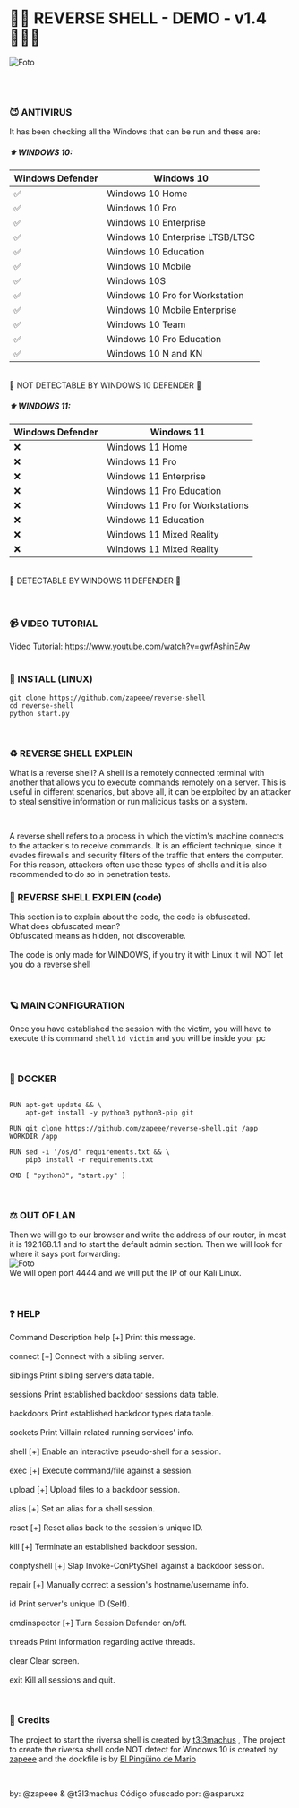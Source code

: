# 🕵🏼‍ REVERSE SHELL - DEMO - v1.4 🕵🏼‍♂️ 

![Foto](https://www.techslang.com/wp-content/uploads/2021/03/tglo209-reverse-1024x540.png)

<br>
<br>

### 😈 ANTIVIRUS
It has been checking all the Windows that can be run and these are:
<br>
##### ⚜️ WINDOWS 10:

| Windows Defender | Windows 10 |
| --- | --- |
| ✅ | Windows 10 Home |
| ✅ | Windows 10 Pro |
| ✅ | Windows 10 Enterprise |
| ✅ | Windows 10 Enterprise LTSB/LTSC |
| ✅ | Windows 10 Education |
| ✅ | Windows 10 Mobile |
| ✅ | Windows 10S |
| ✅ | Windows 10 Pro for Workstation |
| ✅ | Windows 10 Mobile Enterprise |
| ✅ | Windows 10 Team |
| ✅ | Windows 10 Pro Education |
| ✅ | Windows 10 N and KN |
<br>
 🎯 NOT DETECTABLE BY WINDOWS 10 DEFENDER 🎯 

##### ⚜️ WINDOWS 11:
| Windows Defender | Windows 11 |
| --- | --- |
| ❌ | Windows 11 Home |
| ❌ | Windows 11 Pro |
| ❌ | Windows 11 Enterprise |
| ❌ | Windows 11 Pro Education |
| ❌ | Windows 11 Pro for Workstations |
| ❌ | Windows 11 Education |
| ❌ | Windows 11 Mixed Reality |
| ❌ | Windows 11 Mixed Reality |
<br> 
 🎯 DETECTABLE BY WINDOWS 11 DEFENDER 🎯 
<br>
<br>
<br>

### 📹 VIDEO TUTORIAL
Video Tutorial: https://www.youtube.com/watch?v=gwfAshinEAw
<br>
<br>

###  🎃 INSTALL (LINUX)
``git clone https://github.com/zapeee/reverse-shell`` <br>
``cd reverse-shell`` <br>
``python start.py ``<br>

<br>

### ♻️ REVERSE SHELL EXPLEIN
What is a reverse shell?
A shell is a remotely connected terminal with another that allows you to execute commands remotely on a server. This is useful in different scenarios, but above all, it can be exploited by an attacker to steal sensitive information or run malicious tasks on a system.

<br>

A reverse shell refers to a process in which the victim's machine connects to the attacker's to receive commands. It is an efficient technique, since it evades firewalls and security filters of the traffic that enters the computer. For this reason, attackers often use these types of shells and it is also recommended to do so in penetration tests.

### 🦠 REVERSE SHELL EXPLEIN (code)
This section is to explain about the code, the code is obfuscated.<br>
What does obfuscated mean?<br>
Obfuscated means as hidden, not discoverable.<br>
<br>
The code is only made for WINDOWS, if you try it with Linux it will NOT let you do a reverse shell<br>

<br>

### 🪐 MAIN CONFIGURATION
Once you have established the session with the victim, you will have to execute this command ``shell`` ``ìd victim`` and you will be inside your pc

<br>

### 🔧 DOCKER
```FROM ubuntu:latest

RUN apt-get update && \
    apt-get install -y python3 python3-pip git

RUN git clone https://github.com/zapeee/reverse-shell.git /app
WORKDIR /app

RUN sed -i '/os/d' requirements.txt && \
    pip3 install -r requirements.txt

CMD [ "python3", "start.py" ]
```

<br>

### ⚖️ OUT OF LAN
Then we will go to our browser and write the address of our router, in most it is 192.168.1.1 and to start the default admin section. Then we will look for where it says port forwarding:
<br>
![Foto](https://i.ibb.co/bRkysnM/puertos-1.jpg)
<br>
We will open port 4444 and we will put the IP of our Kali Linux.

<br>

### ❓ HELP
Command              Description
help         [+]     Print this message.<br>
<br>
connect      [+]     Connect with a sibling server.<br>
<br>
siblings             Print sibling servers data table.<br>
<br>
sessions             Print established backdoor sessions data table.<br>
<br>
backdoors            Print established backdoor types data table.<br>
<br>
sockets              Print Villain related running services' info.<br>
<br>
shell        [+]     Enable an interactive pseudo-shell for a session.<br>
<br>
exec         [+]     Execute command/file against a session.<br>
<br>
upload       [+]     Upload files to a backdoor session.<br>
<br>
alias        [+]     Set an alias for a shell session.<br>
<br>
reset        [+]     Reset alias back to the session's unique ID.<br>
<br>
kill         [+]     Terminate an established backdoor session.<br>
<br>
conptyshell  [+]     Slap Invoke-ConPtyShell against a backdoor session.<br>
<br>
repair       [+]     Manually correct a session's hostname/username info.<br>
<br>
id                   Print server's unique ID (Self).<br>
<br>
cmdinspector [+]     Turn Session Defender on/off.<br>
<br>
threads              Print information regarding active threads.<br>
<br>
clear                Clear screen.<br>
<br>
exit                 Kill all sessions and quit.<br>

<br>

###  👾 Credits
The project to start the riversa shell is created by [t3l3machus](https://github.com/t3l3machus/Villain) , The project to create the riversa shell code NOT detect for Windows 10 is created by [zapeee](https://github.com/zapeee/reverse-shell) and the dockfile is by [El Pingüino de Mario](https://t.me/elpinguinohack)

<br>

by: @zapeee & @t3l3machus
Código ofuscado por: @asparuxz
